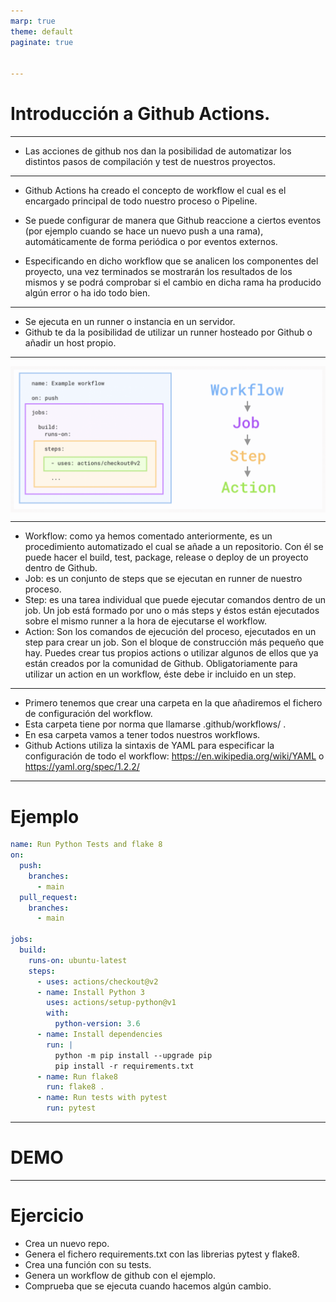 ```yaml
---
marp: true
theme: default
paginate: true


---
```

# Introducción a Github Actions.

<style>
img[alt~="center"] {
  display: block;
  margin: 0 auto;
}
</style>


---


- Las acciones de github nos dan la posibilidad de automatizar los distintos pasos de compilación y test de nuestros proyectos.


---


- Github Actions ha creado el concepto de workflow el cual es el encargado principal de todo nuestro proceso o Pipeline. 
- Se puede configurar de manera que Github reaccione a ciertos eventos (por ejemplo cuando se hace un nuevo push a una rama), automáticamente de forma periódica o por eventos externos.

- Especificando en dicho workflow que se analicen los componentes del proyecto, una vez terminados se mostrarán los resultados de los mismos y se podrá comprobar si el cambio en dicha rama ha producido algún error o ha ido todo bien. 

---

- Se ejecuta en un runner o instancia en un servidor.
-  Github te da la posibilidad de utilizar un runner hosteado por Github o añadir un host propio.


---

![center](imgs/workflow.png)


---

- Workflow: como ya hemos comentado anteriormente, es un procedimiento automatizado el cual se añade a un repositorio. Con él se puede hacer el build, test, package, release o deploy de un proyecto dentro de Github.
- Job: es un conjunto de steps que se ejecutan en runner de nuestro proceso.
- Step: es una tarea individual que puede ejecutar comandos dentro de un job. Un job está formado por uno o más steps y éstos están ejecutados sobre el mismo runner a la hora de ejecutarse el workflow.
- Action: Son los comandos de ejecución del proceso, ejecutados en un step para crear un job. Son el bloque de construcción más pequeño que hay. Puedes crear tus propios actions o utilizar algunos de ellos que ya están creados por la comunidad de Github. Obligatoriamente para utilizar un action en un workflow, éste debe ir incluido en un step.

---


- Primero tenemos que crear una carpeta en la que añadiremos el fichero de configuración del workflow. 
- Esta carpeta tiene por norma que llamarse .github/workflows/ . 
- En esa carpeta vamos a tener todos nuestros workflows.
- Github Actions utiliza la sintaxis de YAML para especificar la configuración de todo el workflow: https://en.wikipedia.org/wiki/YAML o https://yaml.org/spec/1.2.2/

---

# Ejemplo


```yaml
name: Run Python Tests and flake 8
on:
  push:
    branches:
      - main
  pull_request:
    branches:
      - main

jobs:
  build:
    runs-on: ubuntu-latest
    steps:
      - uses: actions/checkout@v2
      - name: Install Python 3
        uses: actions/setup-python@v1
        with:
          python-version: 3.6
      - name: Install dependencies
        run: |
          python -m pip install --upgrade pip
          pip install -r requirements.txt
      - name: Run flake8
        run: flake8 . 
      - name: Run tests with pytest
        run: pytest 
```

---

# DEMO

---

# Ejercicio

- Crea un nuevo repo.
- Genera el fichero requirements.txt con las librerias pytest y flake8.
- Crea una función con su tests.
- Genera un workflow de github con el ejemplo.
- Comprueba que se ejecuta cuando hacemos algún cambio. 









